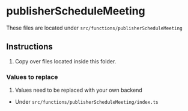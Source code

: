 # publisherScheduleMeeting

These files are located under `src/functions/publisherScheduleMeeting`

## Instructions

1. Copy over files located inside this folder.

### Values to replace

1. Values need to be replaced with your own backend

- Under `src/functions/publisherScheduleMeeting/index.ts`
